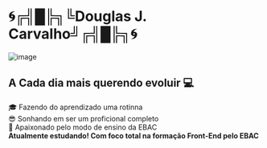 # 🌀╔╣█╠╗╚Douglas J. Carvalho╝╔╣█╠╗🌀
![image](https://media1.giphy.com/media/qgQUggAC3Pfv687qPC/giphy.gif)
## A Cada dia mais querendo evoluir 💻 
🎓 Fazendo do aprendizado uma rotinna<br/>
😎 Sonhando em ser um proficional completo<br/>
🥰 Apaixonado pelo modo de ensino da EBAC<br/>
**Atualmente estudando! Com foco total na formação Front-End pelo EBAC**
<!--
**douglasjorge10/douglasjorge10** is a ✨ _special_ ✨ repository because its `README.md` (this file) appears on your GitHub profile.

Here are some ideas to get you started:

- 🔭 I’m currently working on ...
- 🌱 I’m currently learning ...
- 👯 I’m looking to collaborate on ...
- 🤔 I’m looking for help with ...
- 💬 Ask me about ...
- 📫 How to reach me: ...
- 😄 Pronouns: ...
- ⚡ Fun fact: ...
-->
